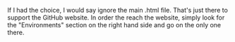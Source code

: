 If I had the choice, I would say ignore the main .html file. That's just there to support the GitHub website. In order the reach the website, simply look for the "Environments" section on the right hand side and go on the only one there.
